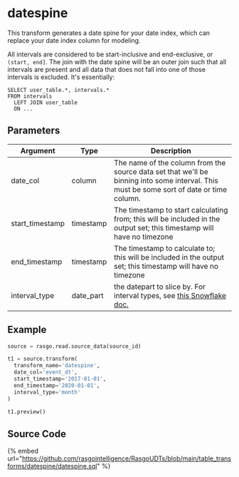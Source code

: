 

# datespine

This transform generates a date spine for your date index, which can replace your date index column for modeling.

All intervals are considered to be start-inclusive and end-exclusive, or `(start, end]`. The join with the date spine will be an outer join such that all intervals are present and all data that does not fall into one of those intervals is excluded. It's essentially:

```
SELECT user_table.*, intervals.*
FROM intervals
  LEFT JOIN user_table
  ON ...
```


## Parameters

|    Argument     |   Type    |                                                                           Description                                                                            |
| --------------- | --------- | ---------------------------------------------------------------------------------------------------------------------------------------------------------------- |
| date_col        | column    | The name of the column from the source data set that we'll be binning into some interval. This must be some sort of date or time column.                         |
| start_timestamp | timestamp | The timestamp to start calculating from; this will be included in the output set; this timestamp will have no timezone                                           |
| end_timestamp   | timestamp | The timestamp to calculate to; this will be included in the output set; this timestamp will have no timezone                                                     |
| interval_type   | date_part | the datepart to slice by. For interval types, see [this Snowflake doc.](https://docs.snowflake.com/en/sql-reference/data-types-datetime.html#interval-constants) |


## Example

```python
source = rasgo.read.source_data(source_id)

t1 = source.transform(
  transform_name='datespine',
  date_col='event_dt',
  start_timestamp='2017-01-01',
  end_timestamp='2020-01-01',
  interval_type='month'
)

t1.preview()
```

## Source Code

{% embed url="https://github.com/rasgointelligence/RasgoUDTs/blob/main/table_transforms/datespine/datespine.sql" %}

